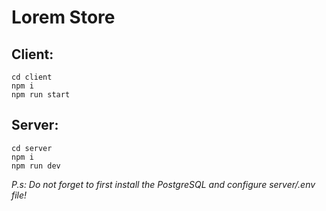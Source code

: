 # Lorem Store

## Client:
    cd client
    npm i
    npm run start 

## Server:
    cd server
    npm i
    npm run dev

_P.s: Do not forget to first install the PostgreSQL and configure server/.env file!_